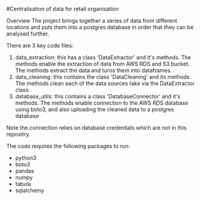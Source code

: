 #Centralisation of data for retail organisation 
  
Overview 
The project brings together a series of data from different locations and puts them into a postgres database in order that they can be analysed further. 

There are 3 key code files: 
1. data_extraction: this has a class 'DataExtractor' and it's methods. The methods enable the extraction of data from AWS RDS and S3 bucket. The methods extract the data and turns them into dataframes.
2. data_cleaning: this contains the class 'DataCleaning' and its methods. The methods clean each of the data sources take via the DataExtractor class.
3. database_utils: this contains a class 'DatabaseConnector' and it's methods. The methods enable connection to the AWS RDS database using boto3, and also uploading the cleaned data to a postgres database

Note the connection relies on database credentials which are not in this repositry.  

The code requires the following packages to run:  
- python3
- boto3
- pandas
- numpy
- tabula 
- sqlalchemy

